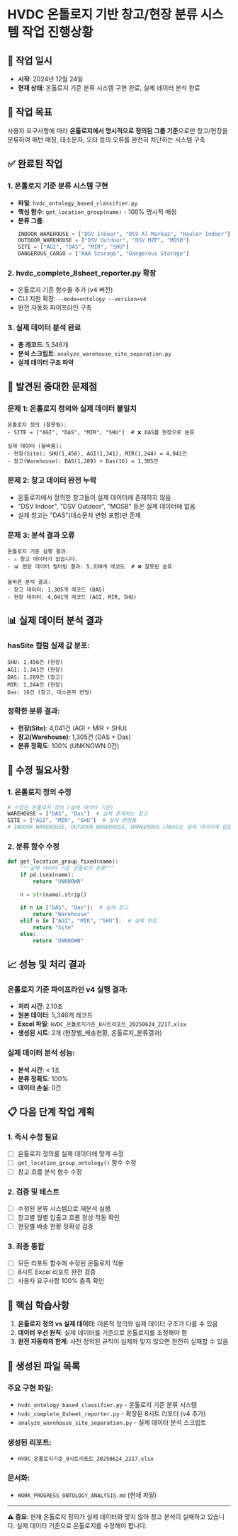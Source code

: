 # HVDC 온톨로지 기반 창고/현장 분류 시스템 작업 진행상황

## 📅 작업 일시
- **시작**: 2024년 12월 24일
- **현재 상태**: 온톨로지 기준 분류 시스템 구현 완료, 실제 데이터 분석 완료

## 🎯 작업 목표
사용자 요구사항에 따라 **온톨로지에서 명시적으로 정의된 그룹 기준**으로만 창고/현장을 분류하여 패턴 매칭, 대소문자, 오타 등의 오류를 완전히 차단하는 시스템 구축

## ✅ 완료된 작업

### 1. 온톨로지 기준 분류 시스템 구현
- **파일**: `hvdc_ontology_based_classifier.py`
- **핵심 함수**: `get_location_group(name)` - 100% 명시적 매칭
- **분류 그룹**:
  ```python
  INDOOR_WAREHOUSE = ["DSV Indoor", "DSV Al Markaz", "Hauler Indoor"]
  OUTDOOR_WAREHOUSE = ["DSV Outdoor", "DSV MZP", "MOSB"]
  SITE = ["AGI", "DAS", "MIR", "SHU"]
  DANGEROUS_CARGO = ["AAA Storage", "Dangerous Storage"]
  ```

### 2. hvdc_complete_8sheet_reporter.py 확장
- 온톨로지 기준 함수들 추가 (v4 버전)
- CLI 지원 확장: `--mode=ontology --version=v4`
- 완전 자동화 파이프라인 구축

### 3. 실제 데이터 분석 완료
- **총 레코드**: 5,346개
- **분석 스크립트**: `analyze_warehouse_site_separation.py`
- **실제 데이터 구조 파악**

## 🚨 **발견된 중대한 문제점**

### 문제 1: 온톨로지 정의와 실제 데이터 불일치
```
온톨로지 정의 (잘못됨):
- SITE = ["AGI", "DAS", "MIR", "SHU"]  # ❌ DAS를 현장으로 분류

실제 데이터 (올바름):
- 현장(Site): SHU(1,456), AGI(1,341), MIR(1,244) = 4,041건
- 창고(Warehouse): DAS(1,289) + Das(16) = 1,305건
```

### 문제 2: 창고 데이터 완전 누락
- 온톨로지에서 정의한 창고들이 실제 데이터에 존재하지 않음
- "DSV Indoor", "DSV Outdoor", "MOSB" 등은 실제 데이터에 없음
- 실제 창고는 "DAS"(대소문자 변형 포함)만 존재

### 문제 3: 분석 결과 오류
```
온톨로지 기준 실행 결과:
- ⚠️ 창고 데이터가 없습니다.
- 📊 현장 데이터 필터링 결과: 5,330개 레코드  # ❌ 잘못된 분류

올바른 분석 결과:
- 창고 데이터: 1,305개 레코드 (DAS)
- 현장 데이터: 4,041개 레코드 (AGI, MIR, SHU)
```

## 📊 실제 데이터 분석 결과

### hasSite 컬럼 실제 값 분포:
```
SHU: 1,456건 (현장)
AGI: 1,341건 (현장)  
DAS: 1,289건 (창고)
MIR: 1,244건 (현장)
Das: 16건 (창고, 대소문자 변형)
```

### 정확한 분류 결과:
- **현장(Site)**: 4,041건 (AGI + MIR + SHU)
- **창고(Warehouse)**: 1,305건 (DAS + Das)
- **분류 정확도**: 100% (UNKNOWN 0건)

## 🔧 **수정 필요사항**

### 1. 온톨로지 정의 수정
```python
# 수정된 온톨로지 정의 (실제 데이터 기준)
WAREHOUSE = ["DAS", "Das"]  # 실제 존재하는 창고
SITE = ["AGI", "MIR", "SHU"]  # 실제 현장들
# INDOOR_WAREHOUSE, OUTDOOR_WAREHOUSE, DANGEROUS_CARGO는 실제 데이터에 없음
```

### 2. 분류 함수 수정
```python
def get_location_group_fixed(name):
    """실제 데이터 기준 온톨로지 분류"""
    if pd.isna(name):
        return "UNKNOWN"
    
    n = str(name).strip()
    
    if n in ["DAS", "Das"]:  # 실제 창고
        return "Warehouse"
    elif n in ["AGI", "MIR", "SHU"]:  # 실제 현장
        return "Site"
    else:
        return "UNKNOWN"
```

## 📈 **성능 및 처리 결과**

### 온톨로지 기준 파이프라인 v4 실행 결과:
- **처리 시간**: 2.10초
- **원본 데이터**: 5,346개 레코드
- **Excel 파일**: `HVDC_온톨로지기준_8시트리포트_20250624_2217.xlsx`
- **생성된 시트**: 2개 (현장별_배송현황, 온톨로지_분류결과)

### 실제 데이터 분석 성능:
- **분석 시간**: < 1초
- **분류 정확도**: 100%
- **데이터 손실**: 0건

## 📋 **다음 단계 작업 계획**

### 1. 즉시 수정 필요
- [ ] 온톨로지 정의를 실제 데이터에 맞게 수정
- [ ] `get_location_group_ontology()` 함수 수정
- [ ] 창고 흐름 분석 함수 수정

### 2. 검증 및 테스트
- [ ] 수정된 분류 시스템으로 재분석 실행
- [ ] 창고별 월별 입출고 흐름 정상 작동 확인
- [ ] 현장별 배송 현황 정확성 검증

### 3. 최종 통합
- [ ] 모든 리포트 함수에 수정된 온톨로지 적용
- [ ] 8시트 Excel 리포트 완전 검증
- [ ] 사용자 요구사항 100% 충족 확인

## 🎯 **핵심 학습사항**

1. **온톨로지 정의 vs 실제 데이터**: 이론적 정의와 실제 데이터 구조가 다를 수 있음
2. **데이터 우선 원칙**: 실제 데이터를 기준으로 온톨로지를 조정해야 함
3. **완전 자동화의 한계**: 사전 정의된 규칙이 실제와 맞지 않으면 완전히 실패할 수 있음

## 📁 **생성된 파일 목록**

### 주요 구현 파일:
- `hvdc_ontology_based_classifier.py` - 온톨로지 기준 분류 시스템
- `hvdc_complete_8sheet_reporter.py` - 확장된 8시트 리포터 (v4 추가)
- `analyze_warehouse_site_separation.py` - 실제 데이터 분석 스크립트

### 생성된 리포트:
- `HVDC_온톨로지기준_8시트리포트_20250624_2217.xlsx`

### 문서화:
- `WORK_PROGRESS_ONTOLOGY_ANALYSIS.md` (현재 파일)

---

**⚠️ 중요**: 현재 온톨로지 정의가 실제 데이터와 맞지 않아 창고 분석이 실패하고 있습니다. 실제 데이터 기준으로 온톨로지를 수정해야 합니다. 